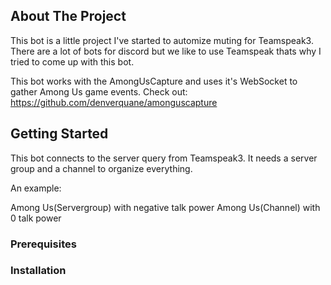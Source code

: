 <!-- ABOUT THE PROJECT -->
## About The Project

This bot is a little project I've started to automize muting for Teamspeak3. There are a lot of bots for discord but we like to use Teamspeak thats why I tried to come up with this bot.

This bot works with the AmongUsCapture and uses it's WebSocket to gather Among Us game events.
Check out: https://github.com/denverquane/amonguscapture

<!-- GETTING STARTED -->
## Getting Started

This bot connects to the server query from Teamspeak3.
It needs a server group and a channel to organize everything.

An example:

Among Us(Servergroup) with negative talk power
Among Us(Channel) with 0 talk power

### Prerequisites


### Installation
